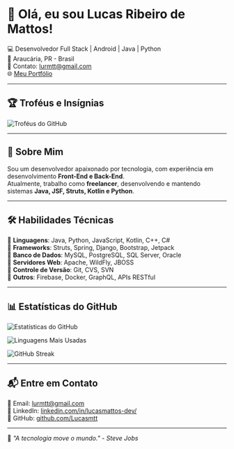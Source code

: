 # 👋 Olá, eu sou Lucas Ribeiro de Mattos!

💻 Desenvolvedor Full Stack | Android | Java | Python  
📍 Araucária, PR - Brasil  
📧 Contato: [lurmtt@gmail.com](mailto:lurmtt@gmail.com)  
🌐 [Meu Portfólio](https://github.com/Lucasmtt)  

---

## 🏆 **Troféus e Insígnias**
![Troféus do GitHub](https://github-profile-trophy.vercel.app/?username=Lucasmtt&theme=darkhub)

---

## 🚀 **Sobre Mim**
Sou um desenvolvedor apaixonado por tecnologia, com experiência em desenvolvimento **Front-End e Back-End**.  
Atualmente, trabalho como **freelancer**, desenvolvendo e mantendo sistemas **Java, JSF, Struts, Kotlin e Python**.

---

## 🛠️ **Habilidades Técnicas**
🔹 **Linguagens**: Java, Python, JavaScript, Kotlin, C++, C#  
🔹 **Frameworks**: Struts, Spring, Django, Bootstrap, Jetpack  
🔹 **Banco de Dados**: MySQL, PostgreSQL, SQL Server, Oracle  
🔹 **Servidores Web**: Apache, WildFly, JBOSS  
🔹 **Controle de Versão**: Git, CVS, SVN  
🔹 **Outros**: Firebase, Docker, GraphQL, APIs RESTful  

---

## 📊 **Estatísticas do GitHub**
![Estatísticas do GitHub](https://github-readme-stats.vercel.app/api?username=Lucasmtt&show_icons=true&theme=dark)

![Linguagens Mais Usadas](https://github-readme-stats.vercel.app/api/top-langs/?username=Lucasmtt&layout=compact&theme=dark)

![GitHub Streak](https://github-readme-streak-stats.herokuapp.com/?user=Lucasmtt&theme=dark)

---

## 📬 **Entre em Contato**
📧 Email: [lurmtt@gmail.com](mailto:lurmtt@gmail.com)  
💼 LinkedIn: [linkedin.com/in/lucasmattos-dev/](#)  
🚀 GitHub: [github.com/Lucasmtt](https://github.com/Lucasmtt)  

---

🔹 *"A tecnologia move o mundo." - Steve Jobs*
